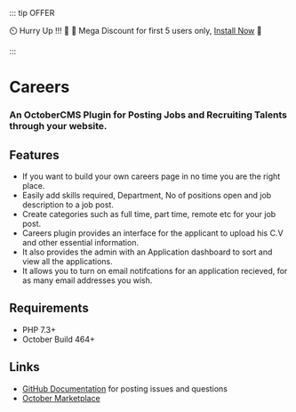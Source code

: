 
::: tip OFFER

 :timer_clock: Hurry Up !!! :tada: :confetti_ball:  Mega Discount for first 5 users only, [Install Now](https://octobercms.com/plugin/fytinnovations-careers) :tada:

:::

# Careers

### An OctoberCMS Plugin for Posting Jobs and Recruiting Talents through your website.

## Features

- If you want to build your own careers page in no time you are the right place.
- Easily add skills required, Department, No of positions open  and job description to a job post.
- Create categories such as full time, part time, remote etc for your job post.
- Careers plugin provides an interface for the applicant to upload his C.V and other essential information.
- It also provides the admin with an Application dashboard to sort and view all the applications.
- It allows you to turn on email notifcations for an application recieved, for as many email addresses you wish.

## Requirements

- PHP 7.3+
- October Build 464+

## Links

- [GitHub Documentation](https://github.com/fytinnovations/oc-careers) for posting issues and questions
- [October Marketplace](https://octobercms.com/plugin/fytinnovations-careers)
